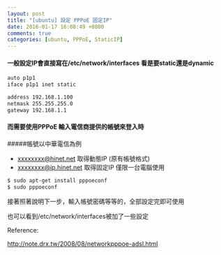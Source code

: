 ```yaml
---
layout: post
title: "[ubuntu] 設定 PPPoE 固定IP"
date: 2016-01-17 16:08:49 +0800
comments: true
categories: [ubuntu, PPPoE, StaticIP]
---
```


#### 一般設定IP會直接寫在/etc/network/interfaces 看是要static還是dynamic

```bash /etc/network/interfaces
auto p1p1
iface p1p1 inet static

address 192.168.1.100
netmask 255.255.255.0
gateway 192.168.1.1
```

#### 而需要使用PPPoE 輸入電信商提供的帳號來登入時

#####帳號以中華電信為例

* xxxxxxxx@hinet.net        取得動態IP (原有帳號格式)
* xxxxxxxx@ip.hinet.net     取得固定IP  僅限一台電腦使用

```bash
$ sudo apt-get install pppoeconf
$ sudo pppoeconf
```
接著照著說明下一步，輸入帳號密碼等等的，全部設定完即可使用

也可以看到/etc/network/interfaces被加了一些設定

Reference: 

http://note.drx.tw/2008/08/networkpppoe-adsl.html